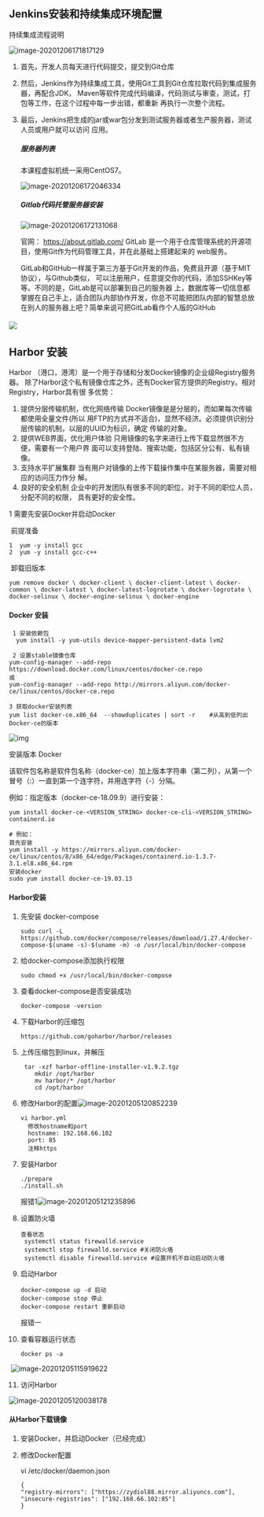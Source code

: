 

## Jenkins安装和持续集成环境配置

持续集成流程说明

![image-20201206171817129](G:\note\image\image-20201206171817129.png)

1. 首先，开发人员每天进行代码提交，提交到Git仓库

2. 然后，Jenkins作为持续集成工具，使用Git工具到Git仓库拉取代码到集成服务器，再配合JDK，
   Maven等软件完成代码编译，代码测试与审查，测试，打包等工作，在这个过程中每一步出错，都重新
   再执行一次整个流程。

3. 最后，Jenkins把生成的jar或war包分发到测试服务器或者生产服务器，测试人员或用户就可以访问
   应用。

   ##### 服务器列表

   本课程虚拟机统一采用CentOS7。

   ![image-20201206172046334](G:\note\image\image-20201206172046334.png)

   ##### Gitlab代码托管服务器安装

   ![image-20201206172131068](G:\note\image\image-20201206172131068.png)

   官网： https://about.gitlab.com/
   GitLab 是一个用于仓库管理系统的开源项目，使用Git作为代码管理工具，并在此基础上搭建起来的
   web服务。

   GitLab和GitHub一样属于第三方基于Git开发的作品，免费且开源（基于MIT协议），与Github类似，
   可以注册用户，任意提交你的代码，添加SSHKey等等。不同的是，GitLab是可以部署到自己的服务器
   上，数据库等一切信息都掌握在自己手上，适合团队内部协作开发，你总不可能把团队内部的智慧总放
   在别人的服务器上吧？简单来说可把GitLab看作个人版的GitHub

   

   

#### ![](G:\note\image\image-20201205112754408.png)

## Harbor 安装

Harbor （港口，港湾）是一个用于存储和分发Docker镜像的企业级Registry服务器。
除了Harbor这个私有镜像仓库之外，还有Docker官方提供的Registry。相对Registry，Harbor具有很
多优势：

1. 提供分层传输机制，优化网络传输 Docker镜像是是分层的，而如果每次传输都使用全量文件(所以
用FTP的方式并不适合)，显然不经济。必须提供识别分层传输的机制，以层的UUID为标识，确定
传输的对象。
2. 提供WEB界面，优化用户体验 只用镜像的名字来进行上传下载显然很不方便，需要有一个用户界
面可以支持登陆、搜索功能，包括区分公有、私有镜像。
3. 支持水平扩展集群 当有用户对镜像的上传下载操作集中在某服务器，需要对相应的访问压力作分
解。
4. 良好的安全机制 企业中的开发团队有很多不同的职位，对于不同的职位人员，分配不同的权限，
具有更好的安全性。

 1  需要先安装Docker并启动Docker

​      前提准备

```
1  yum -y install gcc
2  yum -y install gcc-c++
```

​      卸载旧版本

```
yum remove docker \ docker-client \ docker-client-latest \ docker-common \ docker-latest \ docker-latest-logrotate \ docker-logrotate \ docker-selinux \ docker-engine-selinux \ docker-engine
```

 #### Docker 安装

```
 1 安装依赖包
  yum install -y yum-utils device-mapper-persistent-data lvm2

 2 设置stable镜像仓库
yum-config-manager --add-repo https://download.docker.com/linux/centos/docker-ce.repo
或
yum-config-manager --add-repo http://mirrors.aliyun.com/docker-ce/linux/centos/docker-ce.repo

3 获取docker安装列表
yum list docker-ce.x86_64  --showduplicates | sort -r    #从高到低列出Docker-ce的版本
```

![img](G:\note\image\1577453-20200119164154466-619929091.png)

安装版本 Docker 

该软件包名称是软件包名称（docker-ce）加上版本字符串（第二列），从第一个冒号（:）一直到第一个连字符，并用连字符（-）分隔。

例如：指定版本（docker-ce-18.09.9）进行安装：

```
yum install docker-ce-<VERSION_STRING> docker-ce-cli-<VERSION_STRING> containerd.io

# 例如：
首先安装
yum install -y https://mirrors.aliyun.com/docker-ce/linux/centos/8/x86_64/edge/Packages/containerd.io-1.3.7-3.1.el8.x86_64.rpm
安装docker
sudo yum install docker-ce-19.03.13
```

#### Harbor安装



1. 先安装 docker-compose 

   ```
   sudo curl -L https://github.com/docker/compose/releases/download/1.27.4/docker-compose-$(uname -s)-$(uname -m) -o /usr/local/bin/docker-compose
   ```

2. 给docker-compose添加执行权限

   ```
   sudo chmod +x /usr/local/bin/docker-compose
   ```

3. 查看docker-compose是否安装成功

   ```
   docker-compose -version
   ```

4. 下载Harbor的压缩包

   ```
   https://github.com/goharbor/harbor/releases
   ```

5. 上传压缩包到linux，并解压

   ```
    tar -xzf harbor-offline-installer-v1.9.2.tgz
       mkdir /opt/harbor
       mv harbor/* /opt/harbor
       cd /opt/harbor
   ```

6. 修改Harbor的配置![image-20201205120852239](G:\note\image\image-20201205120852239.png)

   ```
   vi harbor.yml
     修改hostname和port 
     hostname: 192.168.66.102
     port: 85
     注释https
   ```

7. 安装Harbor

   ```
   ./prepare
   ./install.sh
   ```

   报错1![image-20201205121235896](G:\note\image\image-20201205121235896.png)

8. 设置防火墙

   ```
   查看状态
    systemctl status firewalld.service
    systemctl stop firewalld.service #关闭防火墙
    systemctl disable firewalld.service #设置开机不自动启动防火墙
   ```

9. 启动Harbor

   ```
   docker-compose up -d 启动
   docker-compose stop 停止
   docker-compose restart 重新启动
   ```

    报错一 

     

10. 查看容器运行状态

    ```
    docker ps -a
    ```

​    ![image-20201205115919622](G:\note\image\image-20201205115919622.png)

11. 访问Harbor

 ![image-20201205120038178](G:\note\image\image-20201205120038178.png)

#### 从Harbor下载镜像

1. 安装Docker，并启动Docker（已经完成）

2. 修改Docker配置

   vi /etc/docker/daemon.json

   ```
   {
   "registry-mirrors": ["https://zydiol88.mirror.aliyuncs.com"],
   "insecure-registries": ["192.168.66.102:85"]
   }
   ```

   

